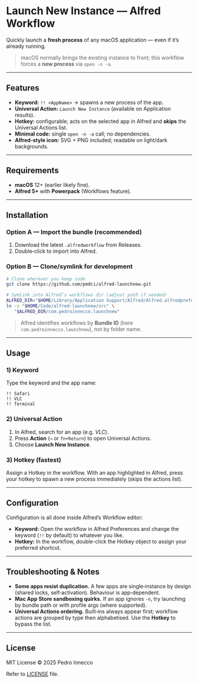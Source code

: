 # Launch New Instance — Alfred Workflow

Quickly launch a **fresh process** of any macOS application — even if it’s already running.

> macOS normally brings the existing instance to front; this workflow forces a **new process** via `open -n -a`.

---

## Features

- **Keyword:** `!! <AppName>` → spawns a new process of the app.
- **Universal Action:** `Launch New Instance` (available on Application results).
- **Hotkey:** configurable; acts on the selected app in Alfred and **skips** the Universal Actions list.
- **Minimal code:** single `open -n -a` call; no dependencies.
- **Alfred‑style icon:** SVG + PNG included; readable on light/dark backgrounds.

---

## Requirements

- **macOS** 12+ (earlier likely fine).
- **Alfred 5+** with **Powerpack** (Workflows feature).

---

## Installation

### Option A — Import the bundle (recommended)

1. Download the latest `.alfredworkflow` from Releases.
2. Double‑click to import into Alfred.

### Option B — Clone/symlink for development

```bash
# Clone wherever you keep code
git clone https://github.com/pmdci/alfred-launchnew.git

# Symlink into Alfred’s workflows dir (adjust path if needed)
ALFRED_DIR="$HOME/Library/Application Support/Alfred/Alfred.alfredpreferences/workflows"
ln -s "$HOME/Code/alfred-launchnew/src" \
   "$ALFRED_DIR/com.pedroinnecco.launchnew"
```

> Alfred identifies workflows by **Bundle ID** (here `com.pedroinnecco.launchnew`), not by folder name.

---

## Usage

### 1) Keyword

Type the keyword and the app name:

```text
!! Safari
!! VLC
!! Terminal
```

### 2) Universal Action

1. In Alfred, search for an app (e.g. _VLC_).
2. Press **Action** (`→` or `fn+Return`) to open Universal Actions.
3. Choose **Launch New Instance**.

### 3) Hotkey (fastest)

Assign a Hotkey in the workflow. With an app highlighted in Alfred, press your hotkey to spawn a new process immediately (skips the actions list).

---

## Configuration

Configuration is all done inside Alfred’s Workflow editor:

- **Keyword:** Open the workflow in Alfred Preferences and change the keyword (`!!` by default) to whatever you like.
- **Hotkey:** In the workflow, double-click the Hotkey object to assign your preferred shortcut.

---

## Troubleshooting & Notes

- **Some apps resist duplication.** A few apps are single‑instance by design (shared locks, self‑activation). Behaviour is app‑dependent.
- **Mac App Store sandboxing quirks.** If an app ignores `-n`, try launching by bundle path or with profile args (where supported).
- **Universal Actions ordering.** Built‑ins always appear first; workflow actions are grouped by type then alphabetised. Use the **Hotkey** to bypass the list.

---

## License

MIT License © 2025 Pedro Innecco

Refer to [LICENSE](LICENSE) file.
